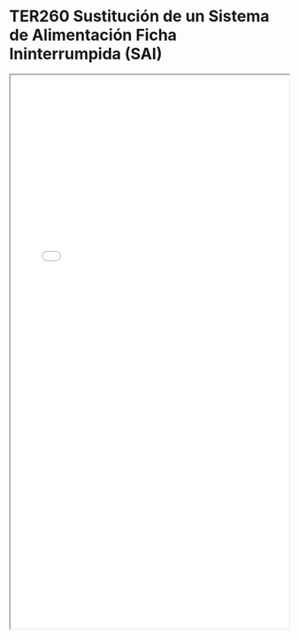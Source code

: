 # TER260  Sustitución de un Sistema de Alimentación Ficha Ininterrumpida (SAI)

<iframe src="../TER260  Sustitución de un Sistema de Alimentación Ficha Ininterrumpida (SAI).pdf" width="100%" height="1000px"></iframe>
